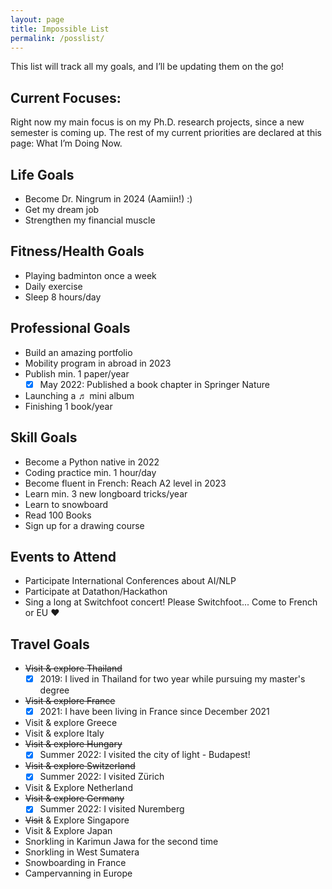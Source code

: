 ```yaml
---
layout: page
title: Impossible List
permalink: /posslist/
---
```


This list will track all my goals, and I’ll be updating them on the go!

## Current Focuses:
Right now my main focus is on my Ph.D. research projects, since a new semester is coming up.
The rest of my current priorities are declared at this page: What I’m Doing Now.

## Life Goals
- Become Dr. Ningrum in 2024 (Aamiin!) :)
- Get my dream job
- Strengthen my financial muscle

## Fitness/Health Goals
- Playing badminton once a week
- Daily exercise
- Sleep 8 hours/day

## Professional Goals
- Build an amazing portfolio
- Mobility program in abroad in 2023
- Publish min. 1 paper/year
  * [x] May 2022: Published a book chapter in Springer Nature
- Launching a ♬ mini album
- Finishing 1 book/year

## Skill Goals
- Become a Python native in 2022
- Coding practice min. 1 hour/day
- Become fluent in French: Reach A2 level in 2023
- Learn min. 3 new longboard tricks/year
- Learn to snowboard
- Read 100 Books
- Sign up for a drawing course

## Events to Attend
- Participate International Conferences about AI/NLP
- Participate at Datathon/Hackathon
- Sing a long at Switchfoot concert! Please Switchfoot... Come to French or EU ❤

## Travel Goals
- ~~Visit & explore Thailand~~
  * [x] 2019: I lived in Thailand for two year while pursuing my master's degree
- ~~Visit & explore France~~
  * [x] 2021: I have been living in France since December 2021
- Visit & explore Greece
- Visit & explore Italy
- ~~Visit & explore Hungary~~
  * [x] Summer 2022: I visited the city of light - Budapest!
- ~~Visit & explore Switzerland~~
  * [x] Summer 2022: I visited Zürich
- Visit & Explore Netherland
- ~~Visit & explore Germany~~
  * [x] Summer 2022: I visited Nuremberg
- ~~Visit~~ & Explore Singapore
- Visit & Explore Japan
- Snorkling in Karimun Jawa for the second time
- Snorkling in West Sumatera
- Snowboarding in France
- Campervanning in Europe

